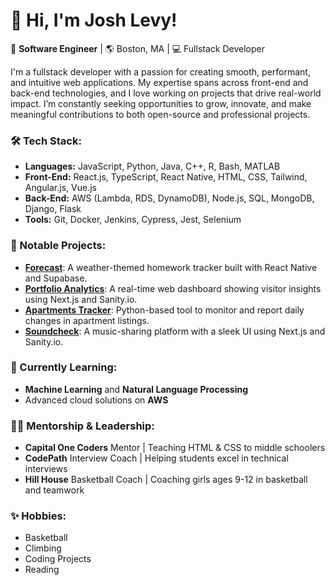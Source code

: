 # 👋 Hi, I'm Josh Levy!

🚀 **Software Engineer** | 🌎 Boston, MA | 💻 Fullstack Developer

I'm a fullstack developer with a passion for creating smooth, performant, and intuitive web applications. My expertise spans across front-end and back-end technologies, and I love working on projects that drive real-world impact. I’m constantly seeking opportunities to grow, innovate, and make meaningful contributions to both open-source and professional projects.

### 🛠 Tech Stack:
- **Languages:** JavaScript, Python, Java, C++, R, Bash, MATLAB
- **Front-End:** React.js, TypeScript, React Native, HTML, CSS, Tailwind, Angular.js, Vue.js
- **Back-End:** AWS (Lambda, RDS, DynamoDB), Node.js, SQL, MongoDB, Django, Flask
- **Tools:** Git, Docker, Jenkins, Cypress, Jest, Selenium

### 🌟 Notable Projects:
- **[Forecast](https://github.com/jml312/forecast)**: A weather-themed homework tracker built with React Native and Supabase.
- **[Portfolio Analytics](https://dashboard.joshlevy.io)**: A real-time web dashboard showing visitor insights using Next.js and Sanity.io.
- **[Apartments Tracker](https://github.com/jml312/check_equity_apartments)**: Python-based tool to monitor and report daily changes in apartment listings.
- **[Soundcheck](https://github.com/jml312/soundcheck)**: A music-sharing platform with a sleek UI using Next.js and Sanity.io.

### 🌱 Currently Learning:
- **Machine Learning** and **Natural Language Processing**
- Advanced cloud solutions on **AWS**

### 👨‍🏫 Mentorship & Leadership:
- **Capital One Coders** Mentor | Teaching HTML & CSS to middle schoolers
- **CodePath** Interview Coach | Helping students excel in technical interviews
- **Hill House** Basketball Coach | Coaching girls ages 9-12 in basketball and teamwork

### ✨ Hobbies:
- Basketball
- Climbing
- Coding Projects
- Reading

